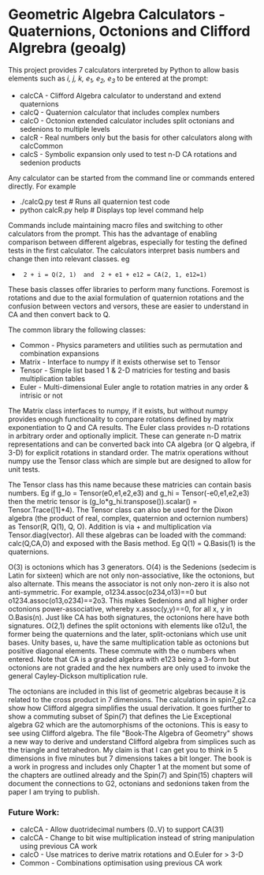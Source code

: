 # Geometric Algebra Calculators - Quaternions, Octonions and Clifford Algrebra (geoalg)

This project provides 7 calculators interpreted by Python to allow basis elements such as *i, j, k, e<sub>1</sub>, e<sub>2</sub>, e<sub>3</sub>* to be entered at the prompt:
* calcCA - Clifford Algebra calculator to understand and extend quaternions
* calcQ - Quaternion calculator that includes complex numbers
* calcO - Octonion extended calculator includes split octonians and sedenions to multiple levels
* calcR - Real numbers only but the basis for other calculators along with calcCommon
* calcS - Symbolic expansion only used to test n-D CA rotations and sedenion products

Any calculator can be started from the command line or commands entered directly. For example
*  ./calcQ.py test         # Runs all quaternion test code
*  python calcR.py help    # Displays top level command help

Commands include maintaining macro files and switching to other calculators from the prompt. This has the advantage of enabling comparison between different algebras, especially for testing the defined tests in the first calculator. The calculators interpret basis numbers and change then into relevant classes. eg
*      2 + i = Q(2, 1)  and  2 + e1 + e12 = CA(2, 1, e12=1)

These basis classes offer libraries to perform many functions. Foremost is rotations and due to the axial formulation of quaternion rotations and the confusion between vectors and versors, these are easier to understand in CA and then convert back to Q. 

The common library the following classes:
* Common - Physics parameters and utilities such as permutation and combination expansions
* Matrix - Interface to numpy if it exists otherwise set to Tensor
* Tensor - Simple list based 1 & 2-D matricies for testing and basis multiplication tables
* Euler  - Multi-dimensional Euler angle to rotation matries in any order & intrisic or not

The Matrix class interfaces to numpy, if it exists, but without numpy provides enough functionality to compare rotations defined by matrix exponentiation to Q and CA results. The Euler class provides n-D rotations in arbitrary order and optionally implicit. These can generate n-D matrix representations and can be converted back into CA algebra (or Q algebra, if 3-D) for explicit rotations in standard order. The matrix operations without numpy use the Tensor class which are simple but are designed to allow for unit tests.

The Tensor class has this name because these matricies can contain basis numbers. Eg if g_lo = Tensor(e0,e1,e2,e3) and g_hi = Tensor(-e0,e1,e2,e3) then the metric tensor is (g_lo*g_hi.transpose()).scalar() = Tensor.Trace([1]*4). The Tensor class can also be used for the Dixon algebra (the product of real, complex, quaternion and octernion numbers) as Tensor(R, Q(1), Q, O). Addition is via + and multiplication via Tensor.diag(vector). All these algebras can be loaded with the command: calc(Q,CA,O) and exposed with the Basis method. Eg Q(1) = Q.Basis(1) is the quaternions.

O(3) is octonions which has 3 generators. O(4) is the Sedenions (sedecim is Latin for sixteen) which are not only non-associative, like the octonions, but also alternate. This means the associator is not only non-zero it is also not anti-symmetric. For example, o1234.assoc(o234,o13)==0 but o1234.assoc(o13,o234)==2o3. This makes Sedenions and all higher order octonions power-associative, whereby x.assoc(y,y)==0, for all x, y in O.Basis(n). Just like CA has both signatures, the octonions here have both signatures. O(2,1) defines the split octonions with elements like o12u1, the former being the quaternions and the later, split-octonians which use unit bases. Unity bases, u<hex>, have the same multiplication table as octonions but positive diagonal elements. These commute with the o<hex> numbers when entered. Note that CA is a graded algebra with e123 being a 3-form but octonions are not graded and the hex numbers are only used to invoke the general Cayley-Dickson multiplication rule.

The octonians are included in this list of geometric algebras because it is related to the cross product in 7 dimensions. The calculations in spin7_g2.ca show how Clifford algegra simplifies the usual derivation. It goes further to show a commuting subset of Spin(7) that defines the Lie Exceptional algebra G2 which are the automorphisms of the octonions. This is easy to see using Clifford algebra. The file "Book-The Algebra of Geometry" shows a new way to derive and understand Clifford algebra from simplices such as the triangle and tetrahedron. My claim is that I can get you to think in 5 dimensions in five minutes but 7 dimensions takes a bit longer. The book is a work in progress and includes only Chapter 1 at the moment but some of the chapters are outlined already and the Spin(7) and Spin(15) chapters will document the connections to G2, octonians and sedonions taken from the paper I am trying to publish.


### Future Work:
* calcCA - Allow duotridecimal numbers (0..V) to support CA(31)
* calcCA - Change to bit wise multiplication instead of string manipulation using previous CA work
* calcO - Use matrices to derive matrix rotations and O.Euler for > 3-D
* Common - Combinations optimisation using previous CA work

